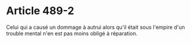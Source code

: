 # Article 489-2

Celui qui a causé un dommage à autrui alors qu'il était sous l'empire d'un trouble mental n'en est pas moins obligé à réparation.
